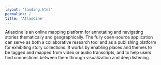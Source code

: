 ```yaml
---
layout: 'landing.html'
permalink: /
title: 'Atlascine'
---
```


Atlascine is an online mapping platform for annotating and navigating stories thematically and geographically. The fully open-source application can serve as both a collaborative research tool and as a publishing platform for exhibiting story collections. It works by enabling places and themes to be tagged and mapped from video or audio transcripts, and to help users find connections between them through visualization and deep listening.